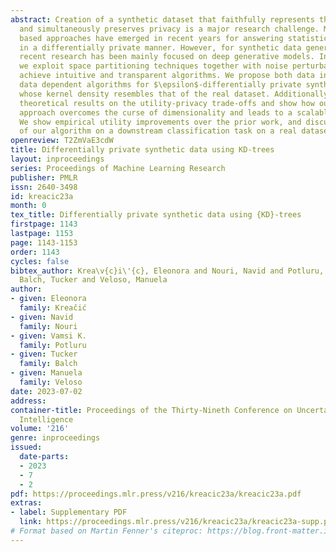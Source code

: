 ```yaml
---
abstract: Creation of a synthetic dataset that faithfully represents the data distribution
  and simultaneously preserves privacy is a major research challenge. Many space partitioning
  based approaches have emerged in recent years for answering statistical queries
  in a differentially private manner. However, for synthetic data generation problem,
  recent research has been mainly focused on deep generative models. In contrast,
  we exploit space partitioning techniques together with noise perturbation and thus
  achieve intuitive and transparent algorithms. We propose both data independent and
  data dependent algorithms for $\epsilon$-differentially private synthetic data generation
  whose kernel density resembles that of the real dataset. Additionally, we provide
  theoretical results on the utility-privacy trade-offs and show how our data dependent
  approach overcomes the curse of dimensionality and leads to a scalable algorithm.
  We show empirical utility improvements over the prior work, and discuss performance
  of our algorithm on a downstream classification task on a real dataset.
openreview: T2ZmVaE3cdW
title: Differentially private synthetic data using KD-trees
layout: inproceedings
series: Proceedings of Machine Learning Research
publisher: PMLR
issn: 2640-3498
id: kreacic23a
month: 0
tex_title: Differentially private synthetic data using {KD}-trees
firstpage: 1143
lastpage: 1153
page: 1143-1153
order: 1143
cycles: false
bibtex_author: Krea\v{c}i\'{c}, Eleonora and Nouri, Navid and Potluru, Vamsi K. and
  Balch, Tucker and Veloso, Manuela
author:
- given: Eleonora
  family: Kreačić
- given: Navid
  family: Nouri
- given: Vamsi K.
  family: Potluru
- given: Tucker
  family: Balch
- given: Manuela
  family: Veloso
date: 2023-07-02
address:
container-title: Proceedings of the Thirty-Nineth Conference on Uncertainty in Artificial
  Intelligence
volume: '216'
genre: inproceedings
issued:
  date-parts:
  - 2023
  - 7
  - 2
pdf: https://proceedings.mlr.press/v216/kreacic23a/kreacic23a.pdf
extras:
- label: Supplementary PDF
  link: https://proceedings.mlr.press/v216/kreacic23a/kreacic23a-supp.pdf
# Format based on Martin Fenner's citeproc: https://blog.front-matter.io/posts/citeproc-yaml-for-bibliographies/
---
```

